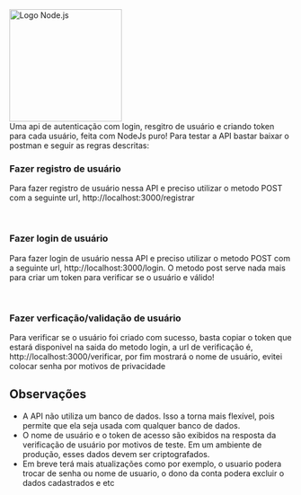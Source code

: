 <img src="https://upload.wikimedia.org/wikipedia/commons/d/d9/Node.js_logo.svg" alt="Logo Node.js" width="200" />
<br>
Uma api de autenticação com login, resgitro de usuário e criando token para cada usuário, feita com NodeJs puro!
Para testar a API bastar baixar o postman e seguir as regras descritas:

<h3>Fazer registro de usuário </h3>
<p>Para fazer registro de usuário nessa API e preciso utilizar o metodo POST com a seguinte url, http://localhost:3000/registrar </p>
<br>
<h3>Fazer login de usuário </h3>
<p>Para fazer login de usuário nessa API e preciso utilizar o metodo POST com a seguinte url, http://localhost:3000/login.
O metodo post serve nada mais para criar um token para verificar se o usuário e válido!</p>
<br>
<h3>Fazer verficação/validação de usuário </h3>
<p>Para verificar se o usuário foi criado com sucesso, basta copiar o token que estará disponivel na saida do metodo login, a url de verificação é, http://localhost:3000/verificar, por fim mostrará o nome de usuário, evitei colocar senha por motivos de privacidade </p>

<h2>Observações</h2>
<ul>
  <li>A API não utiliza um banco de dados. Isso a torna mais flexível, pois permite que ela seja usada com qualquer banco de dados.</li>
  <li>O nome de usuário e o token de acesso são exibidos na resposta da verificação de usuário por motivos de teste. Em um ambiente de produção, esses dados devem ser criptografados.</li>
  <li>Em breve terá mais atualizações como por exemplo, o usuario podera trocar de senha ou nome de usuario, o dono da conta podera excluir o dados cadastrados e etc</li>
</ul>
